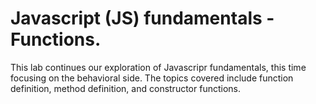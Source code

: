 # Javascript (JS) fundamentals - Functions.

This lab continues our exploration of Javascripr fundamentals, this time focusing on the behavioral side. The topics covered include function definition, method definition, and constructor functions.